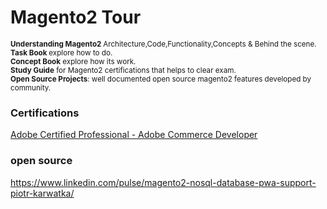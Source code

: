 # Magento2 Tour

<small><b> Understanding Magento2 </b> Architecture,Code,Functionality,Concepts & Behind the scene.</small></br>
<small><b>Task Book </b> explore how to do.</small></br>
<small><b>Concept Book</b> explore how its work.</small> </br>
<small><b>Study Guide</b> for Magento2 certifications that helps to clear exam.</small> </br>
<small><b>Open Source Projects</b>: well documented open source magento2 features developed by community.</small>

### Certifications
<a href="https://spark.adobe.com/page/ClHLYMaUjTUfa/" alt="Exam Details Here ">Adobe Certified Professional - Adobe Commerce Developer</a>

### open source 
https://www.linkedin.com/pulse/magento2-nosql-database-pwa-support-piotr-karwatka/
